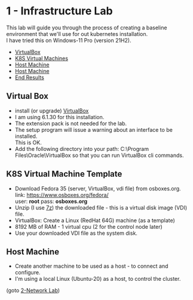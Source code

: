 # 1 - Infrastructure Lab

This lab will guide you through the process of creating a baseline environment that we'll use for out kubernetes installation.  
I have tried this on Windows-11 Pro (version 21H2).

- [VirtualBox](#Virtual-Box)
- [K8S Virtual Machines](#K8S-Virtual-Machines)
- [Host Machine](#Host-Machine)
- [Host Machine](#Host-Machine)
- [End Results](#End-Results)


## Virtual Box

- install (or upgrade) [VirtualBox](https://www.virtualbox.org/wiki/Downloads)
- I am using 6.1.30 for this installation.
- The extension pack is not needed for the lab.
- The setup program will issue a warning about an interface to be installed.  
This is OK.
- Add the following directory into your path:
    C:\Program Files\Oracle\VirtualBox
  so that you can run VirtualBox cli commands.

## K8S Virtual Machine Template

- Download Fedora 35 (server, VirtualBox, vdi file) from osboxes.org.  
    link: https://www.osboxes.org/fedora/  
    user: **root**    pass: **osboxes.org**
- Unzip (I use [7z](https://www.7-zip.org/download.html)) the downloaded file - this is a virtual disk image (VDI) file.
- VirtualBox: Create a Linux (RedHat 64G) machine (as a template)
- 8192 MB of RAM - 1 virtual cpu (2 for the control node later)
- Use your downloaded VDI file as the system disk.


## Host Machine

- Create another machine to be used as a host - to connect and configure.
- I'm using a local Linux (Ubuntu-20) as a host, to control the cluster.

(goto [2-Network Lab](https://github.com/YuvalShaul/kubernetes/tree/main/labs/k8s-VirtualBox/A-build/2-network-lab))